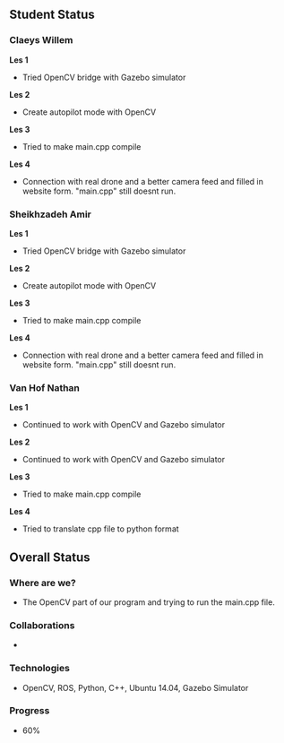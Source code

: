 ## Student Status
### Claeys Willem
**Les 1**

- Tried OpenCV bridge with Gazebo simulator

**Les 2**

- Create autopilot mode with OpenCV

**Les 3**

- Tried to make main.cpp compile

**Les 4**

- Connection with real drone and a better camera feed and filled in website form. "main.cpp" still doesnt run.


### Sheikhzadeh Amir
**Les 1**

- Tried OpenCV bridge with Gazebo simulator

**Les 2**

- Create autopilot mode with OpenCV

**Les 3**

- Tried to make main.cpp compile

**Les 4**

- Connection with real drone and a better camera feed and filled in website form. "main.cpp" still doesnt run.


### Van Hof Nathan
**Les 1**

- Continued to work with OpenCV and Gazebo simulator

**Les 2**

- Continued to work with OpenCV and Gazebo simulator

**Les 3**

- Tried to make main.cpp compile

**Les 4**

- Tried to translate cpp file to python format



## Overall Status
### Where are we?
- The OpenCV part of our program and trying to run the main.cpp file.
### Collaborations
- 
### Technologies
- OpenCV, ROS, Python, C++, Ubuntu 14.04, Gazebo Simulator
### Progress
- 60%
